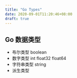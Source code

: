 ```yaml
---
title: "Go Types"
date: 2020-09-01T11:20:46+08:00
draft: true
---
```


## Go 数据类型

- 布尔类型 boolean
- 数字类型 int float32 float64 
- 字符串类型 string
- 派生类型 